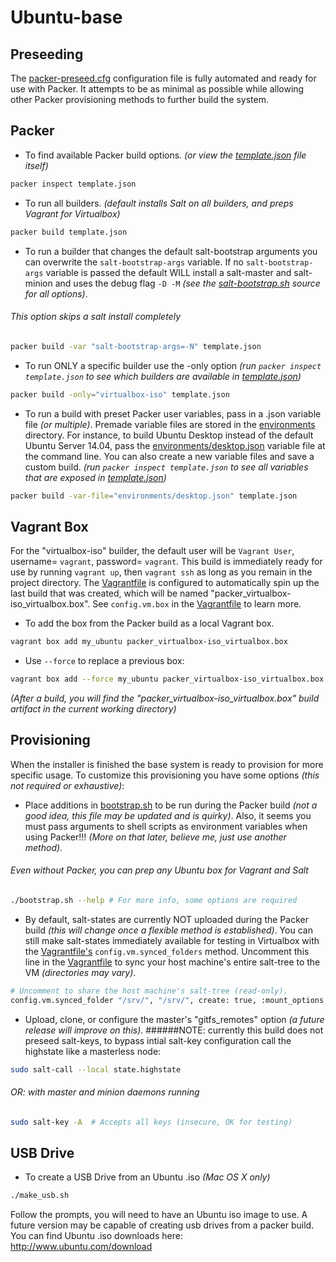 # Ubuntu-base

## Preseeding

The [packer-preseed.cfg](preseeds/packer-preseed.cfg) configuration file is fully automated and ready for use with Packer. It attempts to be as minimal as possible while allowing other Packer provisioning methods to further build the system.

## Packer

+ To find available Packer build options. _(or view the [template.json](template.json) file itself)_
```sh
packer inspect template.json
```

+ To run all builders. _(default installs Salt on all builders, and preps Vagrant for Virtualbox)_
```sh
packer build template.json
```

+ To run a builder that changes the default salt-bootstrap arguments you can overwrite the `salt-bootstrap-args` variable. If no `salt-bootstrap-args` variable is passed the default WILL install a salt-master and salt-minion and uses the debug flag `-D -M` _(see the [salt-bootstrap.sh](https://github.com/saltstack/salt-bootstrap) source for all options)_.
###### This option skips a salt install completely
```sh
packer build -var "salt-bootstrap-args=-N" template.json
```

+ To run ONLY a specific builder use the -only option _(run `packer inspect template.json` to see which builders are available in [template.json](template.json))_
```sh
packer build -only="virtualbox-iso" template.json
```

+ To run a build with preset Packer user variables, pass in a .json variable file _(or multiple)_. Premade variable files are stored in the [environments](environments) directory. For instance, to build Ubuntu Desktop instead of the default Ubuntu Server 14.04, pass the [environments/desktop.json](environments/desktop.json) variable file at the command line. You can also create a new variable files and save a custom build. _(run `packer inspect template.json` to see all variables that are exposed in [template.json](template.json))_
```sh
packer build -var-file="environments/desktop.json" template.json
```

## Vagrant Box

For the "virtualbox-iso" builder, the default user will be `Vagrant User`, username= `vagrant`, password= `vagrant`. This build is immediately ready for use by running `vagrant up`, then `vagrant ssh` as long as you remain in the project directory. The [Vagrantfile](Vagrantfile) is configured to automatically spin up the last build that was created, which will be named "packer_virtualbox-iso_virtualbox.box". See `config.vm.box` in the [Vagrantfile](Vagrantfile) to learn more.

+ To add the box from the Packer build as a local Vagrant box.
```sh
vagrant box add my_ubuntu packer_virtualbox-iso_virtualbox.box
```

+ Use `--force` to replace a previous box:
```sh
vagrant box add --force my_ubuntu packer_virtualbox-iso_virtualbox.box
```
_(After a build, you will find the "packer_virtualbox-iso_virtualbox.box" build artifact in the current working directory)_

## Provisioning

When the installer is finished the base system is ready to provision for more specific usage. To customize this provisioning you have some options _(this not required or exhaustive)_:

+ Place additions in [bootstrap.sh](bootstrap.sh) to be run during the Packer build _(not a good idea, this file may be updated and is quirky)_. Also, it seems you must pass arguments to shell scripts as environment variables when using Packer!!! _(More on that later, believe me, just use another method)_.
###### Even without Packer, you can prep any Ubuntu box for Vagrant and Salt
```sh
./bootstrap.sh --help # For more info, some options are required
```

+ By default, salt-states are currently NOT uploaded during the Packer build _(this will change once a flexible method is established)_. You can still make salt-states immediately available for testing in Virtualbox with the [Vagrantfile's](Vagrantfile) `config.vm.synced_folders` method. Uncomment this line in the [Vagrantfile](Vagrantfile) to sync your host machine's entire salt-tree to the VM _(directories may vary)_.
```sh
# Uncomment to share the host machine's salt-tree (read-only).
config.vm.synced_folder "/srv/", "/srv/", create: true, :mount_options => ["ro"]
```

+ Upload, clone, or configure the master's "gitfs\_remotes" option _(a future release will improve on this)_.
######NOTE: currently this build does not preseed salt-keys, to bypass intial salt-key configuration call the highstate like a masterless node:
```sh
sudo salt-call --local state.highstate
```
###### OR: with master and minion daemons running
```sh
sudo salt-key -A  # Accepts all keys (insecure, OK for testing)
```

## USB Drive

+ To create a USB Drive from an Ubuntu .iso _(Mac OS X only)_
```sh
./make_usb.sh
```
Follow the prompts, you will need to have an Ubuntu iso image to use. A future version may be capable of creating usb drives from a packer build. You can find Ubuntu .iso downloads here: http://www.ubuntu.com/download
